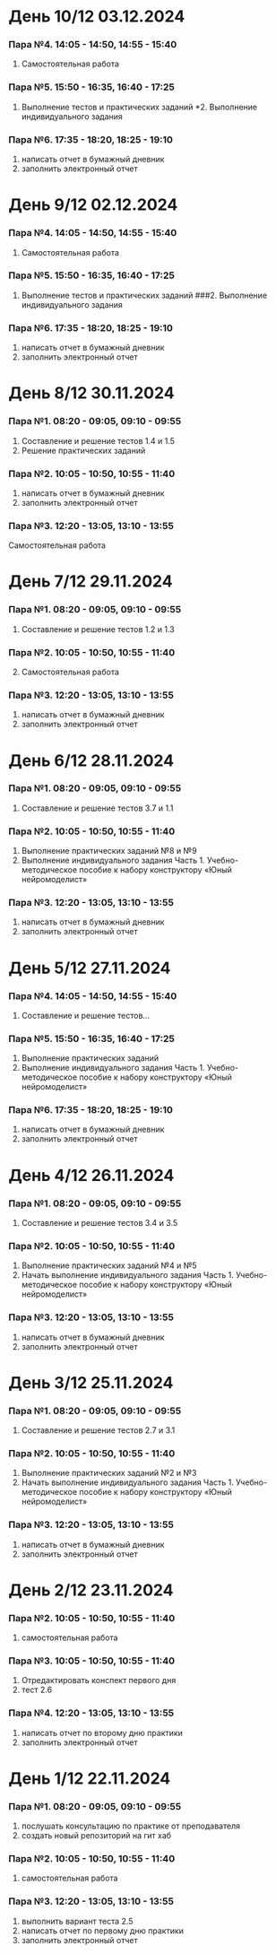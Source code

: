 # День 10/12 03.12.2024
### Пара №4. 14:05 - 14:50, 14:55 - 15:40
1. Самостоятельная работа
### Пара №5. 15:50 - 16:35, 16:40 - 17:25
1. Выполнение тестов и практических заданий
*2. Выполнение индивидуального задания
### Пара №6. 17:35 - 18:20, 18:25 - 19:10
1. написать отчет в бумажный дневник
2. заполнить электронный отчет


# День 9/12 02.12.2024
### Пара №4. 14:05 - 14:50, 14:55 - 15:40
1. Самостоятельная работа
### Пара №5. 15:50 - 16:35, 16:40 - 17:25
1. Выполнение тестов и практических заданий
###2. Выполнение индивидуального задания
### Пара №6. 17:35 - 18:20, 18:25 - 19:10
1. написать отчет в бумажный дневник
2. заполнить электронный отчет

# День 8/12 30.11.2024
### Пара №1. 08:20 - 09:05, 09:10 - 09:55
1. Составление и решение тестов 1.4 и 1.5
2. Решение практических заданий
### Пара №2. 10:05 - 10:50, 10:55 - 11:40
1. написать отчет в бумажный дневник
2. заполнить электронный отчет
### Пара №3. 12:20 - 13:05, 13:10 - 13:55
Самостоятельная работа

# День 7/12 29.11.2024
### Пара №1. 08:20 - 09:05, 09:10 - 09:55
1. Составление и решение тестов 1.2 и 1.3
### Пара №2. 10:05 - 10:50, 10:55 - 11:40
2. Самостоятельная работа
### Пара №3. 12:20 - 13:05, 13:10 - 13:55
1. написать отчет в бумажный дневник
2. заполнить электронный отчет

# День 6/12 28.11.2024
### Пара №1. 08:20 - 09:05, 09:10 - 09:55
1. Составление и решение тестов 3.7 и 1.1
### Пара №2. 10:05 - 10:50, 10:55 - 11:40
1. Выполнение практических заданий №8 и №9
2. Выполнение индивидуального задания Часть 1. Учебно-методическое пособие к набору конструктору «Юный нейромоделист»
### Пара №3. 12:20 - 13:05, 13:10 - 13:55
1. написать отчет в бумажный дневник
2. заполнить электронный отчет

# День 5/12 27.11.2024
### Пара №4. 14:05 - 14:50, 14:55 - 15:40
1. Составление и решение тестов...
### Пара №5. 15:50 - 16:35, 16:40 - 17:25
1. Выполнение практических заданий 
2. Выполнение индивидуального задания Часть 1. Учебно-методическое пособие к набору конструктору «Юный нейромоделист»
### Пара №6. 17:35 - 18:20, 18:25 - 19:10
1. написать отчет в бумажный дневник
2. заполнить электронный отчет


# День 4/12 26.11.2024
### Пара №1. 08:20 - 09:05, 09:10 - 09:55
1. Составление и решение тестов 3.4 и 3.5
### Пара №2. 10:05 - 10:50, 10:55 - 11:40
1. Выполнение практических заданий №4 и №5
2. Начать выполнение индивидуального задания Часть 1. Учебно-методическое пособие к набору конструктору «Юный нейромоделист»
### Пара №3. 12:20 - 13:05, 13:10 - 13:55
1. написать отчет в бумажный дневник
2. заполнить электронный отчет

# День 3/12 25.11.2024
### Пара №1. 08:20 - 09:05, 09:10 - 09:55
1. Составление и решение тестов 2.7 и 3.1
### Пара №2. 10:05 - 10:50, 10:55 - 11:40
1. Выполнение практических заданий №2 и №3
2. Начать выполнение индивидуального задания Часть 1. Учебно-методическое пособие к набору конструктору «Юный нейромоделист»
### Пара №3. 12:20 - 13:05, 13:10 - 13:55
1. написать отчет в бумажный дневник
2. заполнить электронный отчет

# День 2/12 23.11.2024
### Пара №2. 10:05 - 10:50, 10:55 - 11:40
1) самостоятельная работа
### Пара №3. 10:05 - 10:50, 10:55 - 11:40
1) Отредактировать конспект первого дня
2) тест 2.6
### Пара №4. 12:20 - 13:05, 13:10 - 13:55
1) написать отчет по второму дню практики
2) заполнить электронный отчет

# День 1/12 22.11.2024
### Пара №1. 08:20 - 09:05, 09:10 - 09:55
1. послушать консультацию по практике от преподавателя
2. создать новый репозиторий на гит хаб
### Пара №2. 10:05 - 10:50, 10:55 - 11:40
1. самостоятельная работа
### Пара №3. 12:20 - 13:05, 13:10 - 13:55
1. выполнить вариант теста 2.5
2. написать отчет по первому дню практики
3. заполнить электронный отчет
